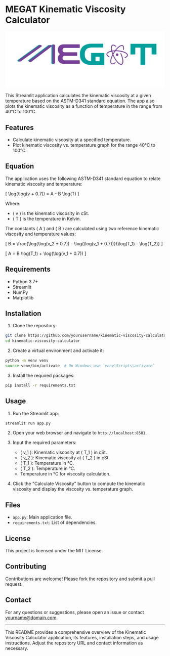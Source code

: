 # MEGAT Kinematic Viscosity Calculator

![MEGAT Logo](MEGATLogo.png)

This Streamlit application calculates the kinematic viscosity at a given temperature based on the ASTM-D341 standard equation. The app also plots the kinematic viscosity as a function of temperature in the range from 40°C to 100°C.

## Features

- Calculate kinematic viscosity at a specified temperature.
- Plot kinematic viscosity vs. temperature graph for the range 40°C to 100°C.

## Equation

The application uses the following ASTM-D341 standard equation to relate kinematic viscosity and temperature:

\[ \log(\log(v + 0.7)) = A - B \log(T) \]

Where:
- \( v \) is the kinematic viscosity in cSt.
- \( T \) is the temperature in Kelvin.

The constants \( A \) and \( B \) are calculated using two reference kinematic viscosity and temperature values:

\[ B = \frac{\log(\log(v_2 + 0.7)) - \log(\log(v_1 + 0.7))}{\log(T_1) - \log(T_2)} \]

\[ A = B \log(T_1) + \log(\log(v_1 + 0.7)) \]

## Requirements

- Python 3.7+
- Streamlit
- NumPy
- Matplotlib

## Installation

1. Clone the repository:

```sh
git clone https://github.com/yourusername/kinematic-viscosity-calculator.git
cd kinematic-viscosity-calculator
```

2. Create a virtual environment and activate it:

```sh
python -m venv venv
source venv/bin/activate  # On Windows use `venv\Scripts\activate`
```

3. Install the required packages:

```sh
pip install -r requirements.txt
```

## Usage

1. Run the Streamlit app:

```sh
streamlit run app.py
```

2. Open your web browser and navigate to `http://localhost:8501`.

3. Input the required parameters:
   - \( v_1 \): Kinematic viscosity at \( T_1 \) in cSt.
   - \( v_2 \): Kinematic viscosity at \( T_2 \) in cSt.
   - \( T_1 \): Temperature in °C.
   - \( T_2 \): Temperature in °C.
   - Temperature in °C for viscosity calculation.

4. Click the "Calculate Viscosity" button to compute the kinematic viscosity and display the viscosity vs. temperature graph.

## Files

- `app.py`: Main application file.
- `requirements.txt`: List of dependencies.

## License

This project is licensed under the MIT License.

## Contributing

Contributions are welcome! Please fork the repository and submit a pull request.

## Contact

For any questions or suggestions, please open an issue or contact [yourname@domain.com](mailto:yourname@domain.com).

---

This README provides a comprehensive overview of the Kinematic Viscosity Calculator application, its features, installation steps, and usage instructions. Adjust the repository URL and contact information as necessary.
 

